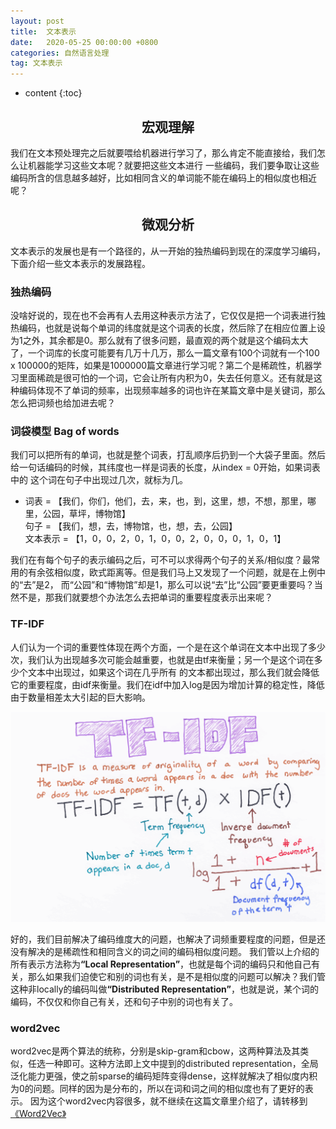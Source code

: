 ```yaml
---
layout: post
title:  文本表示
date:   2020-05-25 00:00:00 +0800
categories: 自然语言处理
tag: 文本表示
---
```


* content
{:toc}


<h2 align="center">宏观理解</h2>

我们在文本预处理完之后就要喂给机器进行学习了，那么肯定不能直接给，我们怎么让机器能学习这些文本呢？就要把这些文本进行
一些编码，我们要争取让这些编码所含的信息越多越好，比如相同含义的单词能不能在编码上的相似度也相近呢？

<h2 align="center">微观分析</h2>

文本表示的发展也是有一个路径的，从一开始的独热编码到现在的深度学习编码，下面介绍一些文本表示的发展路程。

<h3>独热编码</h3>

没啥好说的，现在也不会再有人去用这种表示方法了，它仅仅是把一个词表进行独热编码，也就是说每个单词的纬度就是这个词表的长度，然后除了在相应位置上设为1之外，其余都是0。那么就有了很多问题，最直观的两个就是这个编码太大了，一个词库的长度可能要有几万十几万，那么一篇文章有100个词就有一个100 x 100000的矩阵，如果是1000000篇文章进行学习呢？第二个是稀疏性，机器学习里面稀疏是很可怕的一个词，它会让所有内积为0，失去任何意义。还有就是这种编码体现不了单词的频率，出现频率越多的词也许在某篇文章中是关键词，那么怎么把词频也给加进去呢？

<h3>词袋模型 Bag of words</h3>

我们可以把所有的单词，也就是整个词表，打乱顺序后扔到一个大袋子里面。然后给一句话编码的时候，其纬度也一样是词表的长度，从index = 0开始，如果词表中的
这个词在句子中出现过几次，就标为几。
- 词表 = 【我们，你们，他们，去，来，也，到，这里，想，不想，那里，哪里，公园，草坪，博物馆】<br/>
句子 = 【我们，想，去，博物馆，也，想，去，公园】<br/>
文本表示 = 【1，0，0，2，0，1，0，0，2，0，0，0，1，0，1】

我们在有每个句子的表示编码之后，可不可以求得两个句子的关系/相似度？最常用的有余弦相似度，欧式距离等。但是我们马上又发现了一个问题，就是在上例中的“去”是2，
而“公园”和“博物馆”却是1，那么可以说“去”比“公园”要更重要吗？当然不是，那我们就要想个办法怎么去把单词的重要程度表示出来呢？

<h3>TF-IDF</h3>

人们认为一个词的重要性体现在两个方面，一个是在这个单词在文本中出现了多少次，我们认为出现越多次可能会越重要，也就是由tf来衡量；另一个是这个词在多少个文本中出现过，如果这个词在几乎所有
的文本都出现过，那么我们就会降低它的重要程度，由idf来衡量。我们在idf中加入log是因为增加计算的稳定性，降低由于数量相差太大引起的巨大影响。

<p align="center"> 
  <img src="/imgs/textrepresentation/1.png">
</p>

好的，我们目前解决了编码维度大的问题，也解决了词频重要程度的问题，但是还没有解决的是稀疏性和相同含义的词之间的编码相似度问题。
我们管以上介绍的所有表示方法称为<strong>“Local Representation”</strong>，也就是每个词的编码只和他自己有关，那么如果我们迫使它和别的词也有关，是不是相似度的问题可以解决？我们管这种非locally的编码叫做<strong>“Distributed Representation”</strong>，也就是说，某个词的编码，不仅仅和你自己有关，还和句子中别的词也有关了。


<h3>word2vec</h3>

word2vec是两个算法的统称，分别是skip-gram和cbow，这两种算法及其类似，任选一种即可。这种方法即上文中提到的distributed representation，全局泛化能力更强，使之前sparse的编码矩阵变得dense，这样就解决了相似度内积为0的问题。同样的因为是分布的，所以在词和词之间的相似度也有了更好的表示。
因为这个word2vec内容很多，就不继续在这篇文章里介绍了，请转移到[《Word2Vec》]()


































